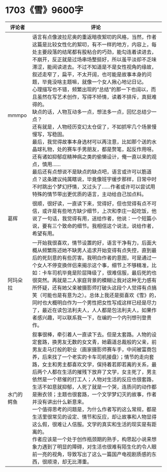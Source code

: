 # 1703《雪》9600字

评论者 | 评论 |
|---|---|
mmmpo| 语言有点像波拉尼奥的重返暗夜絮叨的风格，当然，作者这篇是比较女性化的絮叨，有不一样的地方，内容上，每处主要段落的结尾都有股粘合的巧劲，能勾连着读进去，不崩开，反正就是过场串场整挺好，所以虽平淡却不乏味滞涩，能阅读进去。不过不知道是不是女性视角的缘故，叙述走窄了，扁平，不太开阔，也可能是故事本身的问题，毕竟没啥主题嘛，就像一个女人揪心地记日记。<br />心理描写也不错，频繁出现的“总结”的那一下也阔以，而且虽然在写艺术创作，写得不矫情，读着不排斥，真挺难得的。<br />缺点的话，人物互动多一点，想法多一点，回忆总结少一点？<br />还有就是，人物经历变幻太仓促了，不如抓牢几个场景慢慢写，写稳固。<br />最后，我觉得故事本身选材可以再注意，比如那个送的水晶球礼物，处的赛车手男朋友，都是赘笔，起反作用呀。还有诸如抑郁症精神病之类的偷懒设计，俺一直以来的观点，慎用……<br />最后还有点想说不是缺点的缺点吧，语言或许可以筋道点？这条建议纯属瞎说，毕竟像班宇缓步那样，日常中时不时跳出个梦幻抒情，又过头了……作者或许可以尝试用特殊的情节带出更优质的语言，主动给自己加点料。
葛辉|很顺，很好读，一直读下来，觉得好，但也觉得有点不可信，或许是有些地方缺少细节，上次和李庄一起吃饭，他说了一句话，我觉得有用，送给作者，他说：一个短篇小说，要有三个致命的细节。我相信这个说法，说给作者，希望有用。<br />
阿玛朵拉|一开始我很喜欢，情节设置的好，语言干净有力，后面大概从频繁陈述她不缺男人追求开始变得有点失控，直到最后的死刻意的有些厉害。我明白作者的意图，可是通过一个女人不停变换伴侣来揭示这个事，细节上不够精准，比如：卡车司机毕竟是阶层降级了，很难信服，最后死的也很突然。再就是二人家庭背景的模糊让我对这种无力感有所怀疑，还有她父亲被摄影师打破头这段个人觉得有点搞笑（可能也是有意为之）。总体上我还是挺喜欢《雪》的，同时也大概明白作为一个男性把女性写成这样已经是尽力了，最近在读包法利夫人，人人都是包法利夫人，如果作者感兴趣，可以联系我一下，在编的一个内刊想刊登贵作。
水门的鳄鱼|叙事很棒，牵引着人一直读下去。但是太套路。人物的设定套路，换男友无数的女文青，她霸道总裁般的父亲，前男友走马灯般的职业（画家摄影师赛车手，中间被富商包养，后来找了一个老实的卡车司机接盘）；情节的走向套路，女主和男主都喜欢文学，保持着若即若离的关系，最后两个人都在生活的摧残下放弃了文学，女主死了，男主依然是一个悲催的打工人；人物对生活的反应也很套路，生活不如意就抑郁，人死了就是一个哭，连质问的动作都是揪衣领；主题也很套路，一个文学梦幻灭的故事，作者并没有讲出什么新意来。<br />一个值得思考的问题是，为什么作者写的这么常规，都是生活里很常见的设定、情节和反应，却让故事和人物显得这么假，很难让人信服。文学的真实和生活的现实是有距离的。<br />作者应该是一个处于创作瓶颈期的熟手，构思起小说来想象力遇到了明显的障碍，对生活也很难有陌生化的令人眼前一亮的视角，导致写出了这么一篇国产电视剧质感的东西，很顺滑，却无比滞重。